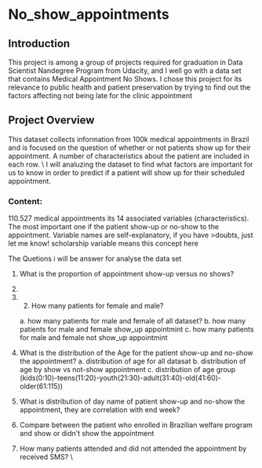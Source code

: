 # No_show_appointments

## Introduction
This project is among a group of projects required for graduation in Data Scientist Nandegree Program from Udacity, and I well go with a data set that contains Medical Appointment No Shows. I chose this project for its relevance to public health and patient preservation by trying to find out the factors affecting not being late for the clinic appointment

## Project Overview
This dataset collects information from 100k medical appointments in Brazil and is focused on the question of whether or not patients show up for their appointment. A number of characteristics about the patient are included in each row. \ I will analuzing the dataset to find what factors are important for us to know in order to predict if a patient will show up for their scheduled appointment.

### Content:

110.527 medical appointments its 14 associated variables (characteristics). The most important one if the patient show-up or no-show to the appointment. Variable names are self-explanatory, if you have >doubts, just let me know! scholarship variable means this concept here

The Quetions i will be answer for analyse the data set

1. What is the proportion of appointment show-up versus no shows?
2. 
3. 2. How many patients for female and male?

   a. how many patients for male and female of all dataset?
   b. how many patients for male and female show_up appointmint
   c. how many patients for male and female not show_up appointmint

3. What is the distribution of the Age for the patient show-up and no-show the appointment?
   a. distribution of age for all datasat
   b. distribution of age by show vs not-show appointment
   c. distribution of age group (kids(0:10)-teens(11:20)-youth(21:30)-adult(31:40)-old(41:60)-older(61:115))

4. What is distribution of day name of patient show-up and no-show the appointment, they are correlation with end week?
5. Compare between the patient who enrolled in Brazilian welfare program and show or didn’t show the appointment 
6. How many patients attended and did not attended the appointment by received SMS? \


